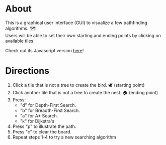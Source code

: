 # About

This is a graphical user interface (GUI) to visualize a few pathfinding algorithms. :world_map: \
Users will be able to set their own starting and ending points by clicking on available tiles.

Check out its Javascript version [here](https://taylor-nguyen-987.github.io/pf-visualizer/ )!

# Directions

1. Click a tile that is not a tree to create the bird. :dove: (starting point) 
2. Click another tile that is not a tree to create the nest. :house: (ending point) 
3. Press: 
    - "d" for Depth-First Search.
    - "b" for Breadth-First Search.
    - "a" for A* Search.
    - "k" for Dijkstra's
4. Press "p" to illustrate the path. 
5. Press "c" to clear the board.
6. Repeat steps 1-4 to try a new searching algorithm